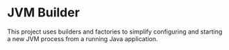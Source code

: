 JVM Builder
===========
This project uses builders and factories to simplify configuring and starting a new JVM process from a running Java
application.


